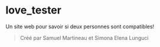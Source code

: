 # love_tester
Un site web pour savoir si deux personnes sont compatibles!
> Créé par Samuel Martineau et Simona Elena Lunguci
